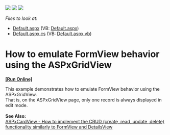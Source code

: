 <!-- default badges list -->
![](https://img.shields.io/endpoint?url=https://codecentral.devexpress.com/api/v1/VersionRange/128539926/13.1.4%2B)
[![](https://img.shields.io/badge/Open_in_DevExpress_Support_Center-FF7200?style=flat-square&logo=DevExpress&logoColor=white)](https://supportcenter.devexpress.com/ticket/details/E2010)
[![](https://img.shields.io/badge/📖_How_to_use_DevExpress_Examples-e9f6fc?style=flat-square)](https://docs.devexpress.com/GeneralInformation/403183)
<!-- default badges end -->
<!-- default file list -->
*Files to look at*:

* [Default.aspx](./CS/WebSite/Default.aspx) (VB: [Default.aspx](./VB/WebSite/Default.aspx))
* [Default.aspx.cs](./CS/WebSite/Default.aspx.cs) (VB: [Default.aspx.vb](./VB/WebSite/Default.aspx.vb))
<!-- default file list end -->
# How to emulate FormView behavior using the ASPxGridView
<!-- run online -->
**[[Run Online]](https://codecentral.devexpress.com/e2010/)**
<!-- run online end -->


<p>This example demonstrates how to emulate FormView behavior using the ASPxGridView.<br> That is, on the ASPxGridView page, only one record is always displayed in edit mode.<br><br><strong>See Also:</strong><br><a href="https://www.devexpress.com/Support/Center/p/T496745"> ASPxCardView - How to implement the CRUD (create, read, update, delete) functionality similarly to FormView and DetailsView</a></p>

<br/>


